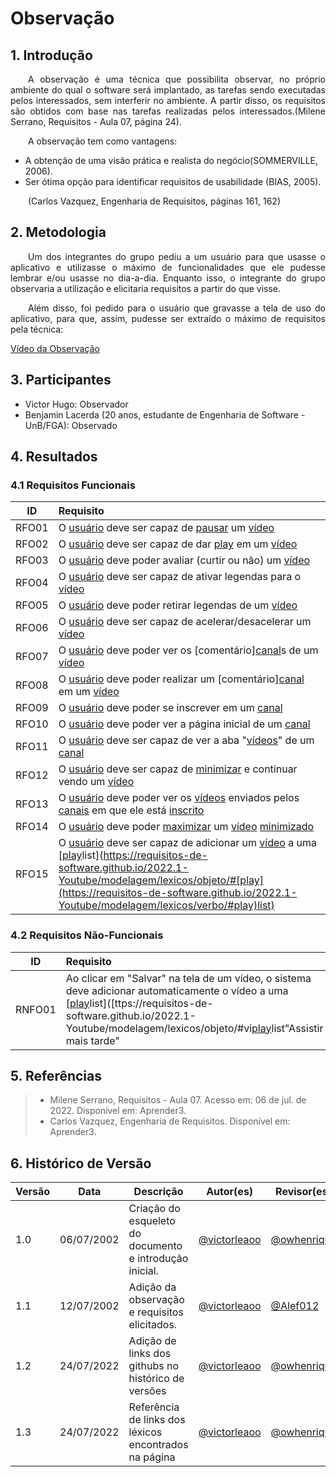 # Observação

## 1. Introdução
<p align="justify">&emsp;&emsp;A observação é uma técnica que possibilita observar, no próprio ambiente do qual o software será implantado, as tarefas sendo executadas pelos interessados, sem interferir no ambiente. A partir disso, os requisitos são obtidos com base nas tarefas realizadas pelos interessados.(Milene Serrano, Requisitos - Aula 07, página 24).</p>

<p align="justify">&emsp;&emsp;A observação tem como vantagens:</p>

- A obtenção de uma visão prática e realista do negócio(SOMMERVILLE, 2006).
- Ser ótima opção para identificar requisitos de usabilidade (BIAS, 2005).

<p align="justify">&emsp;&emsp;(Carlos Vazquez, Engenharia de Requisitos, páginas 161, 162)</p>

## 2. Metodologia
<p align="justify">&emsp;&emsp;Um dos integrantes do grupo pediu a um usuário para que usasse o aplicativo e utilizasse o máximo de funcionalidades que ele pudesse lembrar e/ou usasse no dia-a-dia. Enquanto isso, o integrante do grupo observaria a utilização e elicitaria requisitos a partir do que visse.</p>

<p align="justify">&emsp;&emsp;Além disso, foi pedido para o usuário que gravasse a tela de uso do aplicativo, para que, assim, pudesse ser extraído o máximo de requisitos pela técnica:</p>

[Vídeo da Observação](https://user-images.githubusercontent.com/33530818/178572814-c4af9a44-c9fe-42f3-be98-4f2f377a77e8.mp4)

## 3. Participantes
- Victor Hugo: Observador
- Benjamin Lacerda (20 anos, estudante de Engenharia de Software - UnB/FGA): Observado

## 4. Resultados
### 4.1 Requisitos Funcionais
| ID    | Requisito | 
| :-:   | :-------- |
| RFO01 | O [usuário](https://requisitos-de-software.github.io/2022.1-Youtube/modelagem/lexicos/objeto/#usuario) deve ser capaz de [pausar](https://requisitos-de-software.github.io/2022.1-Youtube/modelagem/lexicos/verbo/#pausar) um [vídeo](https://requisitos-de-software.github.io/2022.1-Youtube/modelagem/lexicos/objeto/#video) |
| RFO02 | O [usuário](https://requisitos-de-software.github.io/2022.1-Youtube/modelagem/lexicos/objeto/#usuario) deve ser capaz de dar [play](https://requisitos-de-software.github.io/2022.1-Youtube/modelagem/lexicos/verbo/#play) em um [vídeo](https://requisitos-de-software.github.io/2022.1-Youtube/modelagem/lexicos/objeto/#video) |
| RFO03 | O [usuário](https://requisitos-de-software.github.io/2022.1-Youtube/modelagem/lexicos/objeto/#usuario) deve poder avaliar (curtir ou não) um [vídeo](https://requisitos-de-software.github.io/2022.1-Youtube/modelagem/lexicos/objeto/#video) |
| RFO04 | O [usuário](https://requisitos-de-software.github.io/2022.1-Youtube/modelagem/lexicos/objeto/#usuario) deve ser capaz de ativar legendas para o [vídeo](https://requisitos-de-software.github.io/2022.1-Youtube/modelagem/lexicos/objeto/#video) |
| RFO05 | O [usuário](https://requisitos-de-software.github.io/2022.1-Youtube/modelagem/lexicos/objeto/#usuario) deve poder retirar legendas de um [vídeo](https://requisitos-de-software.github.io/2022.1-Youtube/modelagem/lexicos/objeto/#video) |
| RFO06 | O [usuário](https://requisitos-de-software.github.io/2022.1-Youtube/modelagem/lexicos/objeto/#usuario) deve ser capaz de acelerar/desacelerar um [vídeo](https://requisitos-de-software.github.io/2022.1-Youtube/modelagem/lexicos/objeto/#video) |
| RFO07 | O [usuário](https://requisitos-de-software.github.io/2022.1-Youtube/modelagem/lexicos/objeto/#usuario) deve poder ver os [comentário][canal](https://requisitos-de-software.github.io/2022.1-Youtube/modelagem/lexicos/objeto/#comentario)s de um [vídeo](https://requisitos-de-software.github.io/2022.1-Youtube/modelagem/lexicos/objeto/#video) |
| RFO08 | O [usuário](https://requisitos-de-software.github.io/2022.1-Youtube/modelagem/lexicos/objeto/#usuario) deve poder realizar um [comentário][canal](https://requisitos-de-software.github.io/2022.1-Youtube/modelagem/lexicos/objeto/#comentario) em um [vídeo](https://requisitos-de-software.github.io/2022.1-Youtube/modelagem/lexicos/objeto/#video) |
| RFO09 | O [usuário](https://requisitos-de-software.github.io/2022.1-Youtube/modelagem/lexicos/objeto/#usuario) deve poder se inscrever em um [canal](https://requisitos-de-software.github.io/2022.1-Youtube/modelagem/lexicos/objeto/#canal) |
| RFO10 | O [usuário](https://requisitos-de-software.github.io/2022.1-Youtube/modelagem/lexicos/objeto/#usuario) deve poder ver a página inicial de um [canal](https://requisitos-de-software.github.io/2022.1-Youtube/modelagem/lexicos/objeto/#canal) |
| RFO11 | O [usuário](https://requisitos-de-software.github.io/2022.1-Youtube/modelagem/lexicos/objeto/#usuario) deve ser capaz de ver a aba "[vídeos](https://requisitos-de-software.github.io/2022.1-Youtube/modelagem/lexicos/objeto/#video)" de um [canal](https://requisitos-de-software.github.io/2022.1-Youtube/modelagem/lexicos/objeto/#canal) |
| RFO12 | O [usuário](https://requisitos-de-software.github.io/2022.1-Youtube/modelagem/lexicos/objeto/#usuario) deve ser capaz de [minimizar](https://requisitos-de-software.github.io/2022.1-Youtube/modelagem/lexicos/verbo/#minimizar) e continuar vendo um [vídeo](https://requisitos-de-software.github.io/2022.1-Youtube/modelagem/lexicos/objeto/#video) |
| RFO13 | O [usuário](https://requisitos-de-software.github.io/2022.1-Youtube/modelagem/lexicos/objeto/#usuario) deve poder ver os [vídeos](https://requisitos-de-software.github.io/2022.1-Youtube/modelagem/lexicos/objeto/#video) enviados pelos [canais](https://requisitos-de-software.github.io/2022.1-Youtube/modelagem/lexicos/objeto/#canal) em que ele está [inscrito](https://requisitos-de-software.github.io/2022.1-Youtube/modelagem/lexicos/estado/#inscrito) |
| RFO14 | O [usuário](https://requisitos-de-software.github.io/2022.1-Youtube/modelagem/lexicos/objeto/#usuario) deve poder [maximizar](https://requisitos-de-software.github.io/2022.1-Youtube/modelagem/lexicos/verbo/#maximizar) um [vídeo](https://requisitos-de-software.github.io/2022.1-Youtube/modelagem/lexicos/objeto/#video) [minimizado](https://requisitos-de-software.github.io/2022.1-Youtube/modelagem/lexicos/estado/#minimizado) |
| RFO15 | O [usuário](https://requisitos-de-software.github.io/2022.1-Youtube/modelagem/lexicos/objeto/#usuario) deve ser capaz de adicionar um [vídeo](https://requisitos-de-software.github.io/2022.1-Youtube/modelagem/lexicos/objeto/#video) a uma [[play](https://requisitos-de-software.github.io/2022.1-Youtube/modelagem/lexicos/verbo/#play)list](https://requisitos-de-software.github.io/2022.1-Youtube/modelagem/lexicos/objeto/#[play](https://requisitos-de-software.github.io/2022.1-Youtube/modelagem/lexicos/verbo/#play)list) |

### 4.2 Requisitos Não-Funcionais
| ID     | Requisito | 
| :-:    | :-------- |
| RNFO01 | Ao clicar em "Salvar" na tela de um vídeo, o sistema deve adicionar automaticamente o vídeo a uma [[play](https://requisitos-de-software.github.io/2022.1-Youtube/modelagem/lexicos/verbo/#play)list]([ttps://requisitos-de-software.github.io/2022.1-Youtube/modelagem/lexicos/objeto/#vi[play](https://requisitos-de-software.github.io/2022.1-Youtube/modelagem/lexicos/verbo/#play)list"Assistir mais tarde" |

## 5. Referências
> - Milene Serrano, Requisitos - Aula 07. Acesso em: 06 de jul. de 2022. Disponível em: Aprender3.
> - Carlos Vazquez, Engenharia de Requisitos. Disponível em: Aprender3.

## 6. Histórico de Versão
| Versão | Data | Descrição | Autor(es) | Revisor(es) |
| ------ | ---- | --------- | --------- | ----------- |
| 1.0    | 06/07/2002 | Criação do esqueleto do documento e introdução inicial. | <a href="https://github.com/victorleaoo">@victorleaoo</a> | <a href="https://github.com/owhenrique">@owhenrique</a> |
| 1.1    | 12/07/2002 | Adição da observação e requisitos elicitados. | <a href="https://github.com/victorleaoo">@victorleaoo</a> | <a href="https://github.com/Alef012">@Alef012</a> |
| 1.2    | 24/07/2022 | Adição de links dos githubs no histórico de versões | <a href="https://github.com/victorleaoo">@victorleaoo</a> | <a href="https://github.com/owhenrique">@owhenrique</a> |
| 1.3    | 24/07/2022 | Referência de links dos léxicos encontrados na página | <a href="https://github.com/victorleaoo">@victorleaoo</a> | <a href="https://github.com/owhenrique">@owhenrique</a> |